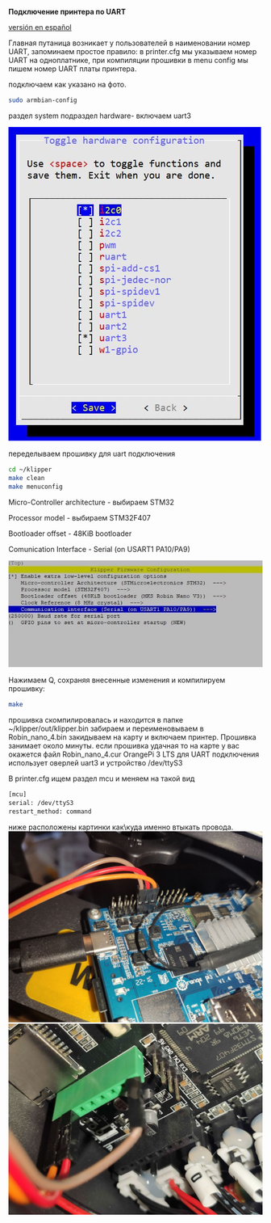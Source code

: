 **Подключение принтера по UART**

[versión en español](esp_readme.md)

Главная путаница возникает у пользователей в наименовании номер UART, запоминаем простое правило: в printer.cfg мы указываем номер UART на одноплатнике, при компиляции прошивки в menu config мы пишем номер UART платы принтера.

подключаем как указано на фото.

```bash
sudo armbian-config
```
 раздел system подраздел hardware-  включаем uart3 

![1](arm_conf.jpg)

переделываем прошивку для uart подключения

```bash
cd ~/klipper
make clean
make menuconfig
```
Micro-Controller architecture - выбираем STM32

Processor model - выбираем STM32F407

Bootloader offset - 48KiB bootloader

Comunication Interface - Serial (on USART1 PA10/PA9)

![1](menuconfig.jpg)

Нажимаем Q, сохраняя внесенные изменения и компилируем прошивку:

```bash
make
```
прошивка скомпилировалась и находится в папке ~/klipper/out/klipper.bin 
забираем и переименовываем в Robin_nano_4.bin закидываем на карту и включаем принтер. Прошивка занимает около минуты. если прошивка удачная то на карте у вас окажется файл Robin_nano_4.cur
OrangePi 3 LTS для UART подключения использует оверлей uart3 и устройство /dev/ttyS3

В printer.cfg  ищем раздел mcu и меняем на такой вид
```bash
[mcu]
serial: /dev/ttyS3
restart_method: command
```
ниже расположены картинки как\куда именно втыкать провода.
![1](pin_orange.jpg)
![2](pin_mcu.jpg)
